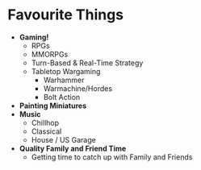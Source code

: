 # Favourite Things

* **Gaming!**
  * RPGs
  * MMORPGs
  * Turn-Based & Real-Time Strategy
  * Tabletop Wargaming
    * Warhammer
    * Warmachine/Hordes
    * Bolt Action
* **Painting Miniatures**
* **Music**
  * Chillhop
  * Classical
  * House / US Garage
* **Quality Family and Friend Time**
  * Getting time to catch up with Family and Friends
